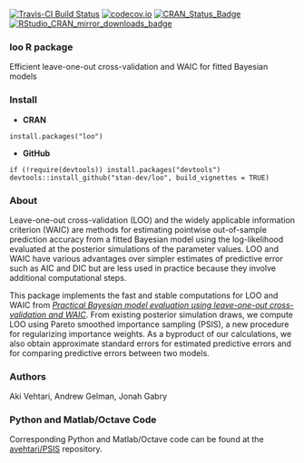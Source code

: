 [![Travis-CI Build Status](https://travis-ci.org/stan-dev/loo.svg?branch=develop)](https://travis-ci.org/jgabry/loo)
[![codecov.io](https://codecov.io/github/stan-dev/loo/coverage.svg?branch=develop)](https://codecov.io/github/stan-dev/loo?branch=develop)
[![CRAN_Status_Badge](http://www.r-pkg.org/badges/version/loo?color=blue)](http://cran.r-project.org/web/packages/loo)
[![RStudio_CRAN_mirror_downloads_badge](http://cranlogs.r-pkg.org/badges/grand-total/loo?color=blue)](http://cran.r-project.org/web/packages/loo)

### **loo** R package

Efficient leave-one-out cross-validation and WAIC for fitted Bayesian models

### Install

* **CRAN** 

```{r}
install.packages("loo")
```

* **GitHub** 

```{r}
if (!require(devtools)) install.packages("devtools")
devtools::install_github("stan-dev/loo", build_vignettes = TRUE)
```

### About 

Leave-one-out cross-validation (LOO) and the widely applicable information
criterion (WAIC) are methods for estimating pointwise out-of-sample
prediction accuracy from a fitted Bayesian model using the log-likelihood
evaluated at the posterior simulations of the parameter values. LOO and WAIC
have various advantages over simpler estimates of predictive error such as
AIC and DIC but are less used in practice because they involve additional
computational steps. 

This package implements the fast and stable computations for LOO and WAIC from
[*Practical Bayesian model evaluation using leave-one-out cross-validation and WAIC*](http://arxiv.org/abs/1507.04544). 
From existing posterior simulation draws, we compute LOO using Pareto smoothed
importance sampling (PSIS), a new procedure for regularizing importance weights.
As a byproduct of our calculations, we also obtain approximate standard errors
for estimated predictive errors and for comparing predictive errors between two
models.

### Authors
Aki Vehtari, Andrew Gelman, Jonah Gabry

### Python and Matlab/Octave Code
Corresponding Python and Matlab/Octave code can be found at the
[avehtari/PSIS](https://github.com/avehtari/PSIS) repository.
